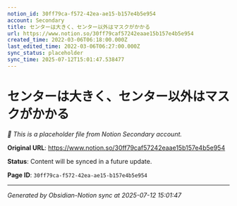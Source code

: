 ```yaml
---
notion_id: 30ff79ca-f572-42ea-ae15-b157e4b5e954
account: Secondary
title: センターは大きく、センター以外はマスクがかかる
url: https://www.notion.so/30ff79caf57242eaae15b157e4b5e954
created_time: 2022-03-06T06:18:00.000Z
last_edited_time: 2022-03-06T06:27:00.000Z
sync_status: placeholder
sync_time: 2025-07-12T15:01:47.538477
---
```


# センターは大きく、センター以外はマスクがかかる

*🔄 This is a placeholder file from Notion Secondary account.*

**Original URL**: https://www.notion.so/30ff79caf57242eaae15b157e4b5e954

**Status**: Content will be synced in a future update.

**Page ID**: `30ff79ca-f572-42ea-ae15-b157e4b5e954`

---

*Generated by Obsidian-Notion sync at 2025-07-12 15:01:47*
